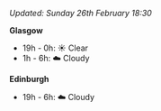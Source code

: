 *Updated: Sunday 26th February 18:30*

**Glasgow**

* 19h - 0h: :sunny: Clear
* 1h - 6h: :cloud: Cloudy

**Edinburgh**

* 19h - 6h: :cloud: Cloudy
